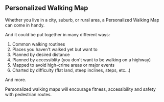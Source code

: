 ## Personalized Walking Map

Whether you live in a city, suburb, or rural area, a Personalized Walking Map can come in handy.

And it could be put together in many different ways:
1. Common walking routines
2. Places you haven't walked yet but want to
3. Planned by desired distance
4. Planned by accessiblity (you don't want to be walking on a highway)
5. Mapped to avoid high-crime areas or major events
6. Charted by difficulty (flat land, steep inclines, steps, etc...)

And more. 


Personalized walking maps will encourage fitness, accessibility and safety with pedestrian routes.
